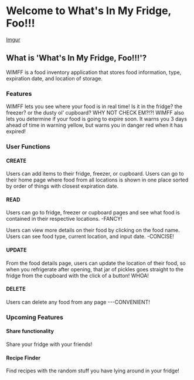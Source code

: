 # Welcome to What's In My Fridge, Foo!!!

[Imgur](https://i.imgur.com/9xBhHhe.png)

## What is 'What's In My Fridge, Foo!!!'?
WIMFF is a food inventory application that stores food information, type, expiration date, and location of storage. 

### Features
WIMFF lets you see where your food is in real time! Is it in the fridge? the freezer? or the dusty ol' cupboard? WHY NOT CHECK EM?!?!
WIMFF also lets you determine if your food is going to expire soon. It warns you 3 days ahead of time in warning yellow, but warns you in danger red when it has expired!

### User Functions

#### CREATE
Users can add items to their fridge, freezer, or cupboard.
Users can go to their home page where food from all locations is shown in one place sorted by order of things with closest expiration date.

#### READ
Users can go to fridge, freezer or cupboard pages and see what food is contained in their respective locations. -FANCY!

Users can view more details on their food by clicking on the food name. Users can see food type, current location, and input date. -CONCISE!

#### UPDATE
From the food details page, users can update the location of their food, so when you refrigerate after opening, that jar of pickles goes straight to the fridge from the cupboard with the click of a button! WHOA!


#### DELETE
Users can delete any food from any page ---CONVENIENT!


### Upcoming Features

#### Share functionality 
Share your fridge with your friends!

#### Recipe Finder
Find recipes with the random stuff you have lying around in your fridge!



